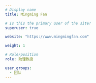 ```yaml
---
# Display name
title: Mingming Fan

# Is this the primary user of the site?
superuser: true

website: "https://www.mingmingfan.com"

weight: 1

# Role/position
role: 助理教授

user_groups:
  - 团队
---
```

